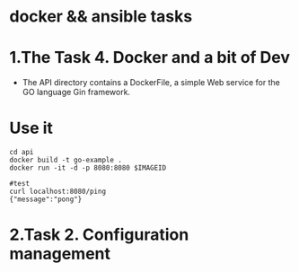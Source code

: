 # docker && ansible tasks
# 1.The Task 4. Docker and a bit of Dev
* The API directory contains a DockerFile, a simple Web service for the GO language Gin framework.
# Use it
```
cd api
docker build -t go-example .
docker run -it -d -p 8080:8080 $IMAGEID

#test
curl localhost:8080/ping
{"message":"pong"}
```

# 2.Task 2. Configuration management


